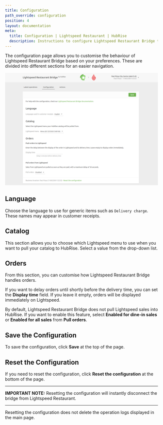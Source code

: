 ```yaml
---
title: Configuration
path_override: configuration
position: 4
layout: documentation
meta:
  title: Configuration | Lightspeed Restaurant | HubRise
  description: Instructions to configure Lightspeed Restaurant Bridge to work seamlessly with Lightspeed and other apps connected to HubRise. Configuration is simple.
---
```


The configuration page allows you to customise the behaviour of Lightspeed Restaurant Bridge based on your preferences.
These are divided into different sections for an easier navigation.

![Lightspeed Restaurant Bridge configuration page](./images/014-configuration-page.png)

## Language

Choose the language to use for generic items such as `Delivery charge`. These names may appear in customer receipts.

## Catalog

This section allows you to choose which Lightspeed menu to use when you want to pull your catalog to HubRise. Select a value from the drop-down list.

## Orders

From this section, you can customise how Lightspeed Restaurant Bridge handles orders.

If you want to delay orders until shortly before the delivery time, you can set the **Display time** field. If you leave it empty, orders will be displayed immediately on Lightspeed.

By default, Lightspeed Restaurant Bridge does not pull Lightspeed sales into HubRise. If you want to enable this feature, select **Enabled for dine-in sales** or **Enabled for all sales** from **Pull orders**.

## Save the Configuration

To save the configuration, click **Save** at the top of the page.

## Reset the Configuration

If you need to reset the configuration, click **Reset the configuration** at the bottom of the page.

---

**IMPORTANT NOTE:** Resetting the configuration will instantly disconnect the bridge from Lightspeed Restaurant.

---

Resetting the configuration does not delete the operation logs displayed in the main page.

